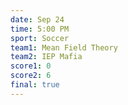 ```yaml
---
date: Sep 24
time: 5:00 PM
sport: Soccer
team1: Mean Field Theory
team2: IEP Mafia
score1: 0
score2: 6
final: true
---
```

